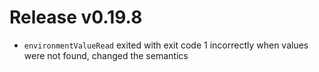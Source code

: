# Release v0.19.8

- `environmentValueRead` exited with exit code 1 incorrectly when values were not found, changed the semantics
